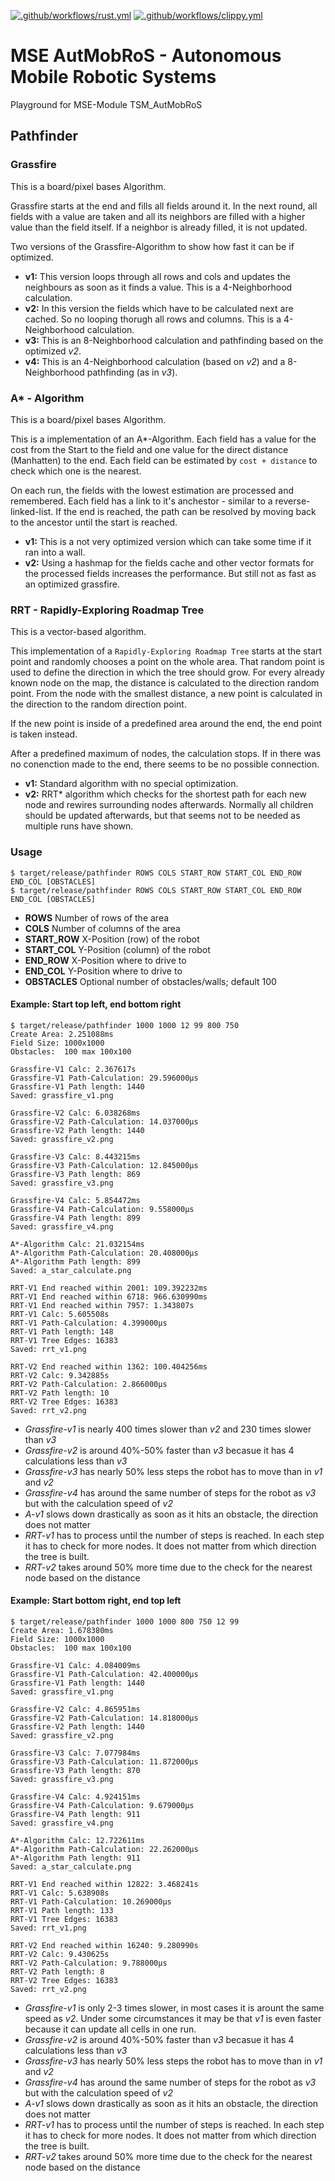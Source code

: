 [![.github/workflows/rust.yml](https://github.com/LukyLuke/mse_autmobros/actions/workflows/rust.yml/badge.svg)](https://github.com/LukyLuke/mse_autmobros/actions/workflows/rust.yml)
[![.github/workflows/clippy.yml](https://github.com/LukyLuke/mse_autmobros/actions/workflows/clippy.yml/badge.svg)](https://github.com/LukyLuke/mse_autmobros/actions/workflows/clippy.yml)

# MSE AutMobRoS - Autonomous Mobile Robotic Systems

Playground for MSE-Module TSM_AutMobRoS

## Pathfinder

### Grassfire

This is a board/pixel bases Algorithm.

Grassfire starts at the end and fills all fields around it.
In the next round, all fields with a value are taken and all its neighbors are filled with a higher value than the field itself.
If a neighbor is already filled, it is not updated.

Two versions of the Grassfire-Algorithm to show how fast it can be if optimized.

* **v1:** This version loops through all rows and cols and updates the neighbours as soon as it finds a value. This is a 4-Neighborhood calculation.
* **v2:** In this version the fields which have to be calculated next are cached. So no looping thorugh all rows and columns. This is a 4-Neighborhood calculation.
* **v3:** This is an 8-Neighborhood calculation and pathfinding based on the optimized *v2*.
* **v4:** This is an 4-Neighborhood calculation (based on *v2*) and a 8-Neighborhood pathfinding (as in *v3*).


### A* - Algorithm

This is a board/pixel bases Algorithm.

This is a implementation of an A*-Algorithm.
Each field has a value for the cost from the Start to the field and one value for the direct distance (Manhatten) to the end.
Each field can be estimated by `cost + distance` to check which one is the nearest.

On each run, the fields with the lowest estimation are processed and remembered.
Each field has a link to it's anchestor - similar to a reverse-linked-list.
If the end is reached, the path can be resolved by moving back to the ancestor until the start is reached.

* **v1:** This is a not very optimized version which can take some time if it ran into a wall.
* **v2:** Using a hashmap for the fields cache and other vector formats for the processed fields increases the performance. But still not as fast as an optimized grassfire.


### RRT - Rapidly-Exploring Roadmap Tree

This is a vector-based algorithm.

This implementation of a `Rapidly-Exploring Roadmap Tree` starts at the start point and randomly chooses a point on the whole area.
That random point is used to define the direction in which the tree should grow.
For every already known node on the map, the distance is calculated to the direction random point.
From the node with the smallest distance, a new point is calculated in the direction to the random direction point.

If the new point is inside of a predefined area around the end, the end point is taken instead.

After a predefined maximum of nodes, the calculation stops.
If in there was no conenction made to the end, there seems to be no possible connection.

* **v1:** Standard algorithm with no special optimization.
* **v2:** RRT* algorithm which checks for the shortest path for each new node and rewires surrounding nodes afterwards. Normally all children should be updated afterwards, but that seems not to be needed as multiple runs have shown.


### Usage

```
$ target/release/pathfinder ROWS COLS START_ROW START_COL END_ROW END_COL [OBSTACLES]
$ target/release/pathfinder ROWS COLS START_ROW START_COL END_ROW END_COL [OBSTACLES]
```

* **ROWS** Number of rows of the area
* **COLS** Number of columns of the area
* **START_ROW** X-Position (row) of the robot
* **START_COL** Y-Position (column) of the robot
* **END_ROW** X-Position where to drive to
* **END_COL** Y-Position where to drive to
* **OBSTACLES** Optional number of obstacles/walls; default 100

#### Example: Start top left, end bottom right

```
$ target/release/pathfinder 1000 1000 12 99 800 750
Create Area: 2.251088ms
Field Size: 1000x1000
Obstacles:  100 max 100x100

Grassfire-V1 Calc: 2.367617s
Grassfire-V1 Path-Calculation: 29.596000µs
Grassfire-V1 Path length: 1440
Saved: grassfire_v1.png

Grassfire-V2 Calc: 6.038268ms
Grassfire-V2 Path-Calculation: 14.037000µs
Grassfire-V2 Path length: 1440
Saved: grassfire_v2.png

Grassfire-V3 Calc: 8.443215ms
Grassfire-V3 Path-Calculation: 12.845000µs
Grassfire-V3 Path length: 869
Saved: grassfire_v3.png

Grassfire-V4 Calc: 5.854472ms
Grassfire-V4 Path-Calculation: 9.558000µs
Grassfire-V4 Path length: 899
Saved: grassfire_v4.png

A*-Algorithm Calc: 21.032154ms
A*-Algorithm Path-Calculation: 20.408000µs
A*-Algorithm Path length: 899
Saved: a_star_calculate.png

RRT-V1 End reached within 2001: 109.392232ms
RRT-V1 End reached within 6718: 966.630990ms
RRT-V1 End reached within 7957: 1.343807s
RRT-V1 Calc: 5.605508s
RRT-V1 Path-Calculation: 4.399000µs
RRT-V1 Path length: 148
RRT-V1 Tree Edges: 16383
Saved: rrt_v1.png

RRT-V2 End reached within 1362: 100.404256ms
RRT-V2 Calc: 9.342885s
RRT-V2 Path-Calculation: 2.866000µs
RRT-V2 Path length: 10
RRT-V2 Tree Edges: 16383
Saved: rrt_v2.png
```

* *Grassfire-v1* is nearly 400 times slower than *v2* and 230 times slower than *v3*
* *Grassfire-v2* is around 40%-50% faster than *v3* becasue it has 4 calculations less than *v3*
* *Grassfire-v3* has nearly 50% less steps the robot has to move than in *v1* and *v2*
* *Grassfire-v4* has around the same number of steps for the robot as *v3* but with the calculation speed of *v2*
* *A-v1* slows down drastically as soon as it hits an obstacle, the direction does not matter
* *RRT-v1* has to process until the number of steps is reached. In each step it has to check for more nodes. It does not matter from which direction the tree is built.
* *RRT-v2* takes around 50% more time due to the check for the nearest node based on the distance

#### Example: Start bottom right, end top left

```
$ target/release/pathfinder 1000 1000 800 750 12 99
Create Area: 1.678380ms
Field Size: 1000x1000
Obstacles:  100 max 100x100

Grassfire-V1 Calc: 4.084009ms
Grassfire-V1 Path-Calculation: 42.400000µs
Grassfire-V1 Path length: 1440
Saved: grassfire_v1.png

Grassfire-V2 Calc: 4.865951ms
Grassfire-V2 Path-Calculation: 14.818000µs
Grassfire-V2 Path length: 1440
Saved: grassfire_v2.png

Grassfire-V3 Calc: 7.077984ms
Grassfire-V3 Path-Calculation: 11.872000µs
Grassfire-V3 Path length: 870
Saved: grassfire_v3.png

Grassfire-V4 Calc: 4.924151ms
Grassfire-V4 Path-Calculation: 9.679000µs
Grassfire-V4 Path length: 911
Saved: grassfire_v4.png

A*-Algorithm Calc: 12.722611ms
A*-Algorithm Path-Calculation: 22.262000µs
A*-Algorithm Path length: 911
Saved: a_star_calculate.png

RRT-V1 End reached within 12822: 3.468241s
RRT-V1 Calc: 5.638908s
RRT-V1 Path-Calculation: 10.269000µs
RRT-V1 Path length: 133
RRT-V1 Tree Edges: 16383
Saved: rrt_v1.png

RRT-V2 End reached within 16240: 9.280990s
RRT-V2 Calc: 9.430625s
RRT-V2 Path-Calculation: 9.788000µs
RRT-V2 Path length: 8
RRT-V2 Tree Edges: 16383
Saved: rrt_v2.png
```

* *Grassfire-v1* is only 2-3 times slower, in most cases it is arount the same speed as *v2*. Under some circumstances it may be that *v1* is even faster because it can update all cells in one run.
* *Grassfire-v2* is around 40%-50% faster than *v3* becasue it has 4 calculations less than *v3*
* *Grassfire-v3* has nearly 50% less steps the robot has to move than in *v1* and *v2*
* *Grassfire-v4* has around the same number of steps for the robot as *v3* but with the calculation speed of *v2*
* *A-v1* slows down drastically as soon as it hits an obstacle, the direction does not matter
* *RRT-v1* has to process until the number of steps is reached. In each step it has to check for more nodes. It does not matter from which direction the tree is built.
* *RRT-v2* takes around 50% more time due to the check for the nearest node based on the distance
